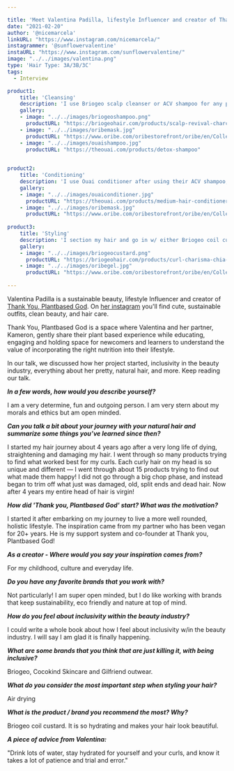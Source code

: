 ```yaml
---

title: 'Meet Valentina Padilla, lifestyle Influencer and creator of Thank You, Plantbased God.'
date: "2021-02-20"
author: '@nicemarcela' 
linkURL: "https://www.instagram.com/nicemarcela/"
instagrammer: '@sunflowervalentine'
instaURL: "https://www.instagram.com/sunflowervalentine/"
image: "../../images/valentina.png"
type: 'Hair Type: 3A/3B/3C'
tags:
  - Interview

product1: 
    title: 'Cleansing'
    description: 'I use Briogeo scalp cleanser or ACV shampoo for any product build up, and Oribe masks before wash day.'
    gallery:
    - image: "../../images/briogeoshampoo.png"
      productURL: "https://briogeohair.com/products/scalp-revival-charcoal-coconut-oil-micro-exfoliating-shampoo"
    - image: "../../images/oribemask.jpg"
      productURL: "https://www.oribe.com/oribestorefront/oribe/en/Collections/Signature/Signature-Moisture-Masque/p/400298"
    - image: "../../images/ouaishampoo.jpg"
      productURL: "https://theouai.com/products/detox-shampoo"
 

product2: 
    title: 'Conditioning'
    description: 'I use Ouai conditioner after using their ACV shampoo, I then mask w/ the Oribe mask for about 2 hours and rinse out.'
    gallery:
    - image: "../../images/ouaiconditioner.jpg"
      productURL: "https://theouai.com/products/medium-hair-conditioner"
    - image: "../../images/oribemask.jpg"
      productURL: "https://www.oribe.com/oribestorefront/oribe/en/Collections/Signature/Signature-Moisture-Masque/p/400298"
 
product3: 
    title: 'Styling'
    description: 'I section my hair and go in w/ either Briogeo coil custard or Oribe styling gel while misting my hair and raking the product through w/ my hand.'
    gallery:
    - image: "../../images/briogeocustard.png"
      productURL: "https://briogeohair.com/products/curl-charisma-chia-flax-seed-coil-custard"
    - image: "../../images/oribegel.jpg"
      productURL: "https://www.oribe.com/oribestorefront/oribe/en/Collections/Signature/Gel-S%C3%A9rum-Radiance%2C-Magic-and-Hold/p/400018"
 
---  
```



Valentina Padilla is a sustainable beauty, lifestyle Influencer and creator of [Thank You, Plantbased God](https://thankyouplantbasedgod.com/). On [her instagram](https://www.instagram.com/sunflowervalentine/) you'll find cute, sustainable outfits, clean beauty, and hair care. 

Thank You, Plantbased God is a space where Valentina and her partner, Kameron, gently share their plant based experience while educating, engaging and holding space for newcomers and learners to understand the value of incorporating the right nutrition into their lifestyle.

In our talk, we discussed how her project started, inclusivity in the beauty industry, everything about her pretty, natural hair, and more. Keep reading our talk. 


***In a few words, how would you describe yourself?***

I am a very determine, fun and outgoing person. I am very stern about my morals and ethics but am open minded. 

***Can you talk a bit about your journey with your natural hair and summarize some things you’ve learned since then?***

I started my hair journey about 4 years ago after a very long life of dying, straightening and damaging my hair. I went through so many products trying to find what worked best for my curls. Each curly hair on my head is so unique and different — I went through about 15 products trying to find out what made them happy! I did not go through a big chop phase, and instead began to trim off what just was damaged, old, split ends and dead hair. Now after 4 years my entire head of hair is virgin!  


***How did 'Thank you, Plantbased God' start? What was the motivation?***  

I started it after embarking on my journey to live a more well rounded, holistic lifestyle. The inspiration came from my partner who has been vegan for 20+ years. He is my support system and co-founder at Thank you, Plantbased God!

***As a creator - Where would you say your inspiration comes from?***  

For my childhood, culture and everyday life.  

***Do you have any favorite brands that you work with?***

Not particularly! I am super open minded, but I do like working with brands that keep sustainability, eco friendly and nature at top of mind.  

***How do you feel about inclusivity within the beauty industry?***  

I could write a whole book about how I feel about inclusivity w/in the beauty industry. I will say I am glad it is finally happening.  

***What are some brands that you think that are just killing it, with being inclusive?***  

Briogeo, Cocokind Skincare and Gilfriend outwear.

***What do you consider the most important step when styling your hair?***  

Air drying 

***What is the product / brand you recommend the most? Why?*** 

Briogeo coil custard. It is so hydrating and makes your hair look beautiful. 


***A piece of advice from Valentina:***  

"Drink lots of water, stay hydrated for yourself and your curls, and know it takes a lot of patience and trial and error." 



 

